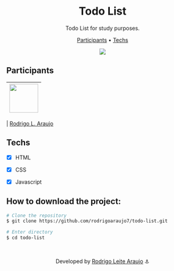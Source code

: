 <h1 align="center">
  Todo List
</h1>

<p align="center">
  Todo List for study purposes.
</p>

<p align="center">
  <a href="#participants">Participants</a> •
  <a href="#techs">Techs</a>
</p>


<div align="center">
  <img src="https://iili.io/H7BVlwu.md.png" />
</div>


## Participants

| [<img src="https://avatars.githubusercontent.com/rodrigoaraujo7" width="75px;"/>](https://github.com/rodrigoaraujo7) |
| :------------------------------------------------------------------------------------------------------------------------: |


| [Rodrigo L. Araujo](https://github.com/rodrigoaraujo7)

## Techs

- [x] HTML
- [x] CSS
- [x] Javascript


## How to download the project:

```bash
# Clone the repository
$ git clone https://github.com/rodrigoaraujo7/todo-list.git

# Enter directory
$ cd todo-list
```
<br/>

<p align="center"> Developed by <a href="https://www.linkedin.com/in/rodrigoleitearaujo/">Rodrigo Leite Araujo</a> ⚓</p>
